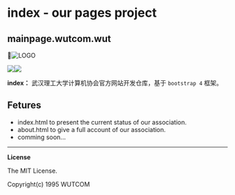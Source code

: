 # index - our pages project

## mainpage.wutcom.wut

![LOGO](https://avatars3.githubusercontent.com/u/40829206?s=400&u=9c41875ca0ee5532d15aebacc4b16b125de83444&v=4)

![](https://img.shields.io/github/license/mashape/apistatus.svg)![](https://img.shields.io/badge/alpha-0.0.2-blue.svg)

**index：** 武汉理工大学计算机协会官方网站开发仓库，基于 `bootstrap 4` 框架。

## Fetures

- index.html to present the current status of our association.
- about.html to give a full account of our association.
- comming soon...

---

**License**

The MIT License.

Copyright(c) 1995 WUTCOM